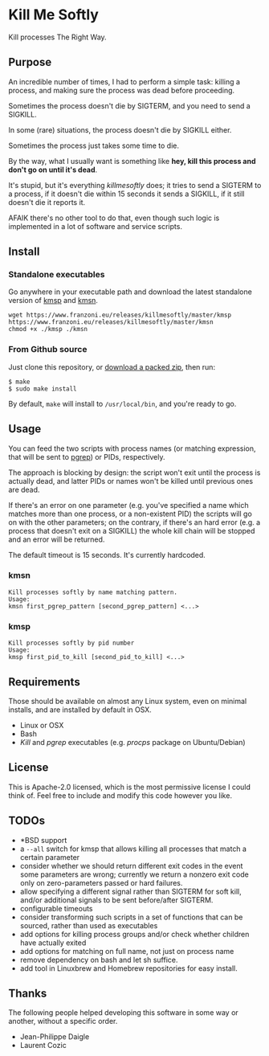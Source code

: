 # Kill Me Softly

Kill processes The Right Way.

## Purpose

An incredible number of times, I had to perform a simple task: killing a process,
and making sure the process was dead before proceeding.

Sometimes the process doesn't die by SIGTERM, and you need to send a SIGKILL.

In some (rare) situations, the process doesn't die by SIGKILL either.

Sometimes the process just takes some time to die.

By the way, what I usually want is something like **hey, kill this process and don't go on until it's dead**.

It's stupid, but it's everything *killmesoftly* does; it tries to send a SIGTERM to a process, if it doesn't die within
15 seconds it sends a SIGKILL, if it still doesn't die it reports it.

AFAIK there's no other tool to do that, even though such logic is implemented in a lot of software and service scripts.

## Install

### Standalone executables

Go anywhere in your executable path and download the latest standalone version of [kmsp](https://www.franzoni.eu/releases/killmesoftly/master/kmsp) and [kmsn](https://www.franzoni.eu/releases/killmesoftly/master/kmsn).

```
wget https://www.franzoni.eu/releases/killmesoftly/master/kmsp https://www.franzoni.eu/releases/killmesoftly/master/kmsn
chmod +x ./kmsp ./kmsn
```

### From Github source

Just clone this repository, or [download a packed zip](../../archive/master.zip),
then run:
```
$ make
$ sudo make install
```

By default, `make` will install to `/usr/local/bin`, and you're ready to go.


## Usage

You can feed the two scripts with process names (or matching expression, that will be sent to [pgrep](http://linux.die.net/man/1/pgrep)) or PIDs, respectively.

The approach is blocking by design: the script won't exit until the process is actually dead, and latter PIDs or names won't be killed until previous ones are dead.

If there's an error on one parameter (e.g. you've specified a name which matches more than one process, or a non-existent PID) the scripts will go on with the other parameters; on the contrary, if there's an hard error (e.g. a process that doesn't exit on a SIGKILL) the whole kill chain will be stopped and an error will be returned.

The default timeout is 15 seconds. It's currently hardcoded.

### kmsn
```
Kill processes softly by name matching pattern.
Usage:
kmsn first_pgrep_pattern [second_pgrep_pattern] <...>
```

### kmsp
```
Kill processes softly by pid number
Usage:
kmsp first_pid_to_kill [second_pid_to_kill] <...>
```

## Requirements

Those should be available on almost any Linux system, even on minimal installs,
and are installed by default in OSX.

* Linux or OSX
* Bash
* *Kill* and *pgrep* executables (e.g. *procps* package on Ubuntu/Debian)

## License

This is Apache-2.0 licensed, which is the most permissive license I could think of. Feel free to include and modify this code however you like.

## TODOs
* \*BSD support
* a ```--all``` switch for kmsp that allows killing all processes that match a certain parameter
* consider whether we should return different exit codes in the event some parameters are wrong; currently we return a nonzero exit code only on zero-parameters passed or hard failures.
* allow specifying a different signal rather than SIGTERM for soft kill, and/or additional signals to be sent before/after SIGTERM.
* configurable timeouts
* consider transforming such scripts in a set of functions that can be sourced, rather than used as executables
* add options for killing process groups and/or check whether children have actually exited
* add options for matching on full name, not just on process name
* remove dependency on bash and let sh suffice.
* add tool in Linuxbrew and Homebrew repositories for easy install.

## Thanks

The following people helped developing this software in some way or another, without
a specific order.

* Jean-Philippe Daigle
* Laurent Cozic
